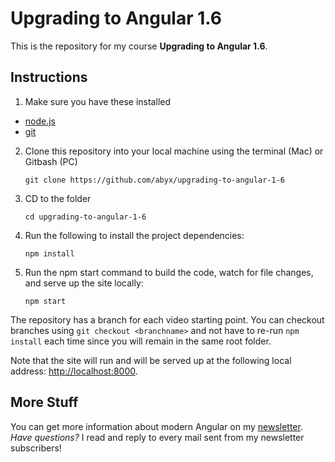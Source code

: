 # Upgrading to Angular 1.6

This is the repository for my course **Upgrading to Angular 1.6**.

## Instructions

1. Make sure you have these installed
  - [node.js](http://nodejs.org/)
  - [git](http://git-scm.com/)

2. Clone this repository into your local machine using the terminal (Mac) or Gitbash (PC) 

    `git clone https://github.com/abyx/upgrading-to-angular-1-6`
    
3. CD to the folder

    `cd upgrading-to-angular-1-6`
    
4. Run the following to install the project dependencies:

    `npm install`
    
5. Run the npm start command to build the code, watch for file changes, and serve up the site locally:

    `npm start`

The repository has a branch for each video starting point.
You can checkout branches using `git checkout <branchname>` and not have to re-run `npm install` each time since you will remain in the same root folder.

Note that the site will run and will be served up at the following local address: [http://localhost:8000](http://localhost:8000).

## More Stuff

You can get more information about modern Angular on my [newsletter](http://codelord.net/newsletter).  
*Have questions?* I read and reply to every mail sent from my newsletter subscribers!
